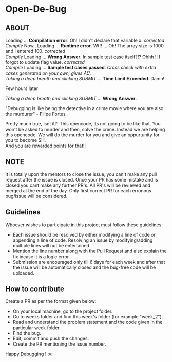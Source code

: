 # Open-De-Bug
## ABOUT
Loading ... <b>Compilation error</b>. Oh! I didn't declare that variable x. *corrected* </br>
*Compile* Now.. Loading ... <b>Runtime error</b>. Wtf! ... Oh! The array size is 1000 and I entered 100. *corrected* </br>
*Compile* Loading ... <b>Wrong Answer</b>. In sample test case itself?!? Ohhh !! I forgot to update flag value. *corrected* </br>
*Compile* Loading ... <b>Sample test cases passed</b>. *Cross check with extra cases generated on your own, gives AC.* </br>
*Taking a deep breath and clicking SUBMIT* ... <b>Time Limit Exceeded</b>. Damn!

Few hours later

*Taking a deep breath and clicking SUBMIT* ... <b>Wrong Answer</b>.

"Debugging is like being the detective in a crime movie where you are also the murdurer" - Filipe Fortes

Pretty much true, isnt it?! This opencode, its not going to be like that. You won't be asked to murder and then, solve the crime. Instead we are helping this opencode. We will do the murder for you and give an oppurtunity for you to become SH.
</br>And you are rewarded points for that!!


## NOTE
It is totally upon the mentors to close the issue, you can't make any pull request after the issue is closed. Once your PR has some mistake and is closed you cant make any further PR's. All PR's will be reviewed and merged at the end of the day. Only first correct PR for each erronous bug/issue will be considered.

## Guidelines
Whoever wishes to participate in this project must follow these guidelines:
<ul>
<li>Each issue should be resolved by either modifying a line of code or appending a line of code. Resolving an issue by modifying/adding multiple lines will not be entertained.</li>
<li>Mention the line number along with the Pull Request and also explain the fix incase it is a logic error.</li>
<li>Submission are encouraged only till 6 days for each week and after that the issue will be automatically closed and the bug-free code will be uploaded.</li>
</ul>

## How to contribute
Create a PR as per the format given below:
<ul>
  <li>On your local machine, go to the project folder.</li>
  <li>Go to weeks folder and find this week's folder (for example "week_2").</li>
  <li>Read and understand the problem statement and the code given in the particular week folder.</li>
  <li>Find the bug.</li>
  <li>Edit, commit and push the changes.</li>
  <li>Create the PR mentioning the issue number.</li>
</ul>
Happy Debugging ! :v:
